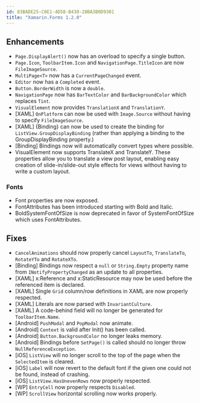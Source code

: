 ```yaml
---
id: 83BADE25-C0E1-4D58-B430-28BA3B0D9301
title: "Xamarin.Forms 1.2.0"
---
```


## Enhancements

- `Page.DisplayAlert()` now has an overload to specify a single button.
- `Page.Icon`, `ToolbarItem.Icon` and `NavigationPage.TitleIcon` are now `FileImageSource`.
- `MultiPage<T>` now has a `CurrentPageChanged` event.
- `Editor` now has a `Completed` event.
- `Button.BorderWidth` is now a `double`.
- `NavigationPage` now has `BarTextColor` and `BarBackgroundColor` which replaces `Tint`.
- `VisualElement` now provides `TranslationX` and `TranslationY`.
- [XAML] `OnPlatform` can now be used with `Image.Source` without having to specify `FileImageSource`.
- [XAML] {Binding} can now be used to create the binding for `ListView.GroupDisplayBinding` (rather than applying a binding to the GroupDisplayBinding property.)
- [Binding] Bindings now will automatically convert types where possible.
- VisualElement now supports TranslateX and TranslateY. These properties allow you to translate a view post layout, enabling easy creation of slide-in/slide-out style effects for views without having to write a custom layout.

### Fonts
- Font properties are now exposed.
- FontAttributes has been introduced starting with Bold and Italic.
- BoldSystemFontOfSize is now deprecated in favor of SystemFontOfSize which uses FontAttributes.

## Fixes

- `CancelAnimations` should now properly cancel `LayoutTo`, `TranslateTo`, `RotateYTo` and `RotateXTo`.
- [Binding] Bindings now respect a `null` or `String.Empty` property name from `INotifyPropertyChanged` as an update to all properties.
- [XAML] x:Reference and x:StaticResource may now be used before the referenced item is declared.
- [XAML] Single `Grid` column/row definitions in XAML are now properly respected.
- [XAML] Literals are now parsed with `InvariantCulture`.
- [XAML] A code-behind field will no longer be generated for `ToolbarItem.Name`.
- [Android] `PushModal` and `PopModal` now animate.
- [Android] `Context` is valid after Init() has been called.
- [Android] `Button.BackgroundColor` no longer leaks memory.
- [Android] Bindings before `SetPage()` is called should no longer throw `NullReferenceException`.
- [iOS] `ListView` will no longer scroll to the top of the page when the `SelectedItem` is cleared.
- [iOS] `Label` will now revert to the default font if the given one could not be found, instead of crashing.
- [iOS] `ListView.HasUnevenRows` now properly respected.
- [WP] `EntryCell` now properly respects `Disabled`.
- [WP] `ScrollView` horizontal scrolling now works properly.
